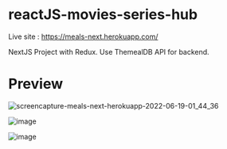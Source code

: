 # reactJS-movies-series-hub

Live site : https://meals-next.herokuapp.com/

NextJS Project with Redux. Use ThemealDB API for backend.

# 	**Preview**

![screencapture-meals-next-herokuapp-2022-06-19-01_44_36](https://user-images.githubusercontent.com/78243276/174452246-091074ec-7c1d-44a8-98d6-12249a9f82a8.png)

![image](https://user-images.githubusercontent.com/78243276/174452308-ad7d33cc-af35-4f1c-8756-5bec3126b4ce.png)

![image](https://user-images.githubusercontent.com/78243276/174452327-496323ea-7e61-457d-8c57-4f0e7c767a8b.png)


